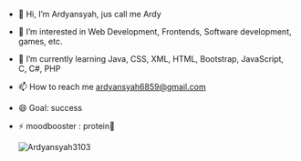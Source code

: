 - 👋 Hi, I’m Ardyansyah, jus call me Ardy
- 👀 I’m interested in Web Development, Frontends, Software development, games, etc.
- 🌱 I’m currently learning Java, CSS, XML, HTML, Bootstrap, JavaScript, C, C#, PHP
- 📫 How to reach me ardyansyah6859@gmail.com
- 😄 Goal: success
- ⚡ moodbooster : protein🍗

  <p><img align="left" src="https://github-readme-stats.vercel.app/api/top-langs?username=Ardyansyah3103&show_icons=true&locale=en&layout=compact" alt="Ardyansyah3103" /></p>
  
<!---
Ardyansyah3103/Ardyansyah3103 is a ✨ special ✨ repository because its `README.md` (this file) appears on your GitHub profile.
You can click the Preview link to take a look at your changes.
--->
